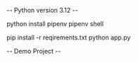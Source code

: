 -- Python version 3.12 --

python install pipenv
pipenv shell

pip install -r reqirements.txt
python app.py

-- Demo Project --
